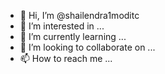 - 👋 Hi, I’m @shailendra1moditc
- 👀 I’m interested in ...
- 🌱 I’m currently learning ...
- 💞️ I’m looking to collaborate on ...
- 📫 How to reach me ...

<!---
shailendra1TC/shailendra1TC is a ✨ special ✨ repository because its `README.md` (this file) appears on your GitHub profile.
You can click the Preview link to take a look at your changes.
--->
